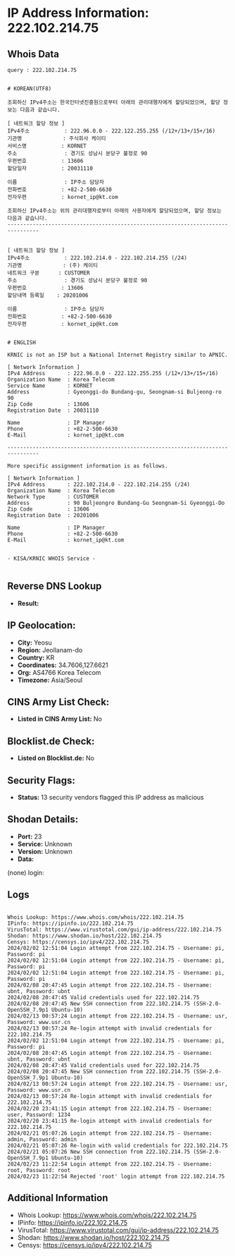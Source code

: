 # IP Address Information: 222.102.214.75

## Whois Data
```
query : 222.102.214.75


# KOREAN(UTF8)

조회하신 IPv4주소는 한국인터넷진흥원으로부터 아래의 관리대행자에게 할당되었으며, 할당 정보는 다음과 같습니다.

[ 네트워크 할당 정보 ]
IPv4주소           : 222.96.0.0 - 222.122.255.255 (/12+/13+/15+/16)
기관명             : 주식회사 케이티
서비스명           : KORNET
주소               : 경기도 성남시 분당구 불정로 90
우편번호           : 13606
할당일자           : 20031110

이름               : IP주소 담당자
전화번호           : +82-2-500-6630
전자우편           : kornet_ip@kt.com

조회하신 IPv4주소는 위의 관리대행자로부터 아래의 사용자에게 할당되었으며, 할당 정보는 다음과 같습니다.
--------------------------------------------------------------------------------


[ 네트워크 할당 정보 ]
IPv4주소           : 222.102.214.0 - 222.102.214.255 (/24)
기관명             : (주) 케이티
네트워크 구분      : CUSTOMER
주소               : 경기도 성남시 분당구 불정로 90
우편번호           : 13606
할당내역 등록일    : 20201006

이름               : IP주소 담당자
전화번호           : +82-2-500-6630
전자우편           : kornet_ip@kt.com


# ENGLISH

KRNIC is not an ISP but a National Internet Registry similar to APNIC.

[ Network Information ]
IPv4 Address       : 222.96.0.0 - 222.122.255.255 (/12+/13+/15+/16)
Organization Name  : Korea Telecom
Service Name       : KORNET
Address            : Gyeonggi-do Bundang-gu, Seongnam-si Buljeong-ro 90
Zip Code           : 13606
Registration Date  : 20031110

Name               : IP Manager
Phone              : +82-2-500-6630
E-Mail             : kornet_ip@kt.com

--------------------------------------------------------------------------------

More specific assignment information is as follows.

[ Network Information ]
IPv4 Address       : 222.102.214.0 - 222.102.214.255 (/24)
Organization Name  : Korea Telecom
Network Type       : CUSTOMER
Address            : 90 Buljeongro Bundang-Gu Seongnam-Si Gyeonggi-Do
Zip Code           : 13606
Registration Date  : 20201006

Name               : IP Manager
Phone              : +82-2-500-6630
E-Mail             : kornet_ip@kt.com


- KISA/KRNIC WHOIS Service -


```
## Reverse DNS Lookup
- **Result:** 

## IP Geolocation:
- **City:** Yeosu
- **Region:** Jeollanam-do
- **Country:** KR
- **Coordinates:** 34.7606,127.6621
- **Org:** AS4766 Korea Telecom
- **Timezone:** Asia/Seoul

## CINS Army List Check:
- **Listed in CINS Army List:** 
No

## Blocklist.de Check:
- **Listed on Blocklist.de:** 
No

## Security Flags:
- **Status:** 13 security vendors flagged this IP address as malicious

## Shodan Details:
- **Port:** 23
- **Service:** Unknown
- **Version:** Unknown
- **Data:** 
(none) login: 

## Logs
```

Whois Lookup: https://www.whois.com/whois/222.102.214.75
IPinfo: https://ipinfo.io/222.102.214.75
VirusTotal: https://www.virustotal.com/gui/ip-address/222.102.214.75
Shodan: https://www.shodan.io/host/222.102.214.75
Censys: https://censys.io/ipv4/222.102.214.75
2024/02/02 12:51:04 Login attempt from 222.102.214.75 - Username: pi, Password: pi
2024/02/02 12:51:04 Login attempt from 222.102.214.75 - Username: pi, Password: pi
2024/02/02 12:51:04 Login attempt from 222.102.214.75 - Username: pi, Password: pi
2024/02/08 20:47:45 Login attempt from 222.102.214.75 - Username: ubnt, Password: ubnt
2024/02/08 20:47:45 Valid credentials used for 222.102.214.75
2024/02/08 20:47:45 New SSH connection from 222.102.214.75 (SSH-2.0-OpenSSH_7.9p1 Ubuntu-10)
2024/02/13 00:57:24 Login attempt from 222.102.214.75 - Username: usr, Password: www.usr.cn
2024/02/13 00:57:24 Re-login attempt with invalid credentials for 222.102.214.75
2024/02/02 12:51:04 Login attempt from 222.102.214.75 - Username: pi, Password: pi
2024/02/08 20:47:45 Login attempt from 222.102.214.75 - Username: ubnt, Password: ubnt
2024/02/08 20:47:45 Valid credentials used for 222.102.214.75
2024/02/08 20:47:45 New SSH connection from 222.102.214.75 (SSH-2.0-OpenSSH_7.9p1 Ubuntu-10)
2024/02/13 00:57:24 Login attempt from 222.102.214.75 - Username: usr, Password: www.usr.cn
2024/02/13 00:57:24 Re-login attempt with invalid credentials for 222.102.214.75
2024/02/20 23:41:15 Login attempt from 222.102.214.75 - Username: user, Password: 1234
2024/02/20 23:41:15 Re-login attempt with invalid credentials for 222.102.214.75
2024/02/21 05:07:26 Login attempt from 222.102.214.75 - Username: admin, Password: admin
2024/02/21 05:07:26 Re-login with valid credentials for 222.102.214.75
2024/02/21 05:07:26 New SSH connection from 222.102.214.75 (SSH-2.0-OpenSSH_7.9p1 Ubuntu-10)
2024/02/23 11:22:54 Login attempt from 222.102.214.75 - Username: root, Password: root
2024/02/23 11:22:54 Rejected 'root' login attempt from 222.102.214.75

```
## Additional Information
- Whois Lookup: https://www.whois.com/whois/222.102.214.75
- IPinfo: https://ipinfo.io/222.102.214.75
- VirusTotal: https://www.virustotal.com/gui/ip-address/222.102.214.75
- Shodan: https://www.shodan.io/host/222.102.214.75
- Censys: https://censys.io/ipv4/222.102.214.75

